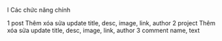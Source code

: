 I Các chức năng chính

1 post
Thêm xóa sửa update
title, desc, image, link, author
2 project
Thêm xóa sửa update
title, desc, image, link, author
3 comment
name, text
